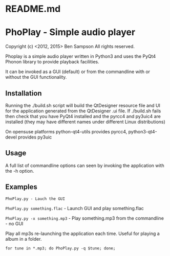 # README.md
# PhoPlay - Simple audio player
Copyright (c) <2012, 2015> Ben Sampson All rights reserved.

Phoplay is a simple audio player written in Python3 and uses the PyQt4 Phonon
library to provide playback facilities.

It can be invoked as a GUI (default) or from the commandline with or without
the GUI functionality.

## Installation
Running the ./build.sh script will build the QtDesigner resource file and 
UI for the application generated from the QtDesigner .ui file.  If ./build.sh
fails then check that you have PyQt4 installed and the pyrcc4 and py3uic4 are
installed (they may have different names under different Linux distributions)

On opensuse platforms python-qt4-utils provides pyrcc4, python3-qt4-devel 
provides py3uic 

## Usage
A full list of commandline options can seen by invoking the application with
the -h option.

## Examples
```PhoPlay.py - Lauch the GUI```

```PhoPlay.py something.flac``` - Launch GUI and play something.flac

```PhoPlay.py -x something.mp3``` - Play something.mp3 from the commandline - no GUI

Play all mp3s re-launching the application each time.
Useful for playing a album in a folder.

```for tune in *.mp3; do PhoPlay.py -q $tune; done;``` 
